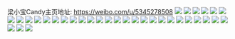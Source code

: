 梁小宝Candy主页地址: https://weibo.com/u/5345278508 
![](https://wx4.sinaimg.cn/mw2000/005PKf7ugy1h97yksabjzj30u0133acz.jpg) 
![](https://wx4.sinaimg.cn/mw2000/005PKf7ugy1h97yks24a4j30u0132q5l.jpg) 
![](https://wx4.sinaimg.cn/mw2000/005PKf7ugy1h90u0lzcf0j30u00yt434.jpg) 
![](https://wx4.sinaimg.cn/mw2000/005PKf7ugy1h8xnfhah5lj30u01407dp.jpg) 
![](https://wx4.sinaimg.cn/mw2000/005PKf7ugy1h8xnfhy9trj30u0140q9m.jpg) 
![](https://wx4.sinaimg.cn/mw2000/005PKf7ugy1h8xnfiyusnj30u01bkaey.jpg) 
![](https://wx4.sinaimg.cn/mw2000/005PKf7ugy1h8pckbbaaoj30u00xnn24.jpg) 
![](https://wx4.sinaimg.cn/mw2000/005PKf7ugy1h6z83lm5xyj30u00wcafl.jpg) 
![](https://wx4.sinaimg.cn/mw2000/005PKf7ugy1gxuxkvfla7j30u014etg5.jpg) 
![](https://wx4.sinaimg.cn/mw2000/005PKf7uly1gvhgks8sdtj61w02exhdv02.jpg) 
![](https://wx4.sinaimg.cn/mw2000/005PKf7uly1gsdd3z3of1j32ao338b2a.jpg) 
![](https://wx4.sinaimg.cn/mw2000/005PKf7uly1gsdd470ym1j33282ao4qq.jpg) 
![](https://wx4.sinaimg.cn/mw2000/005PKf7uly1gsdd37rzukj31uv22kx6q.jpg) 
![](https://wx4.sinaimg.cn/mw2000/005PKf7ugy1grrehokm6aj312q11fh7w.jpg) 
![](https://wx4.sinaimg.cn/mw2000/005PKf7ugy1grrehpw053j319u17vavg.jpg) 
![](https://wx4.sinaimg.cn/mw2000/005PKf7ugy1grrehmih21j611s12naqi02.jpg) 
![](https://wx4.sinaimg.cn/mw2000/005PKf7uly1gpkkkp35wzj31po1xe1ky.jpg) 
![](https://wx4.sinaimg.cn/mw2000/005PKf7uly1gpkkksq3ykj31os1v21ky.jpg) 
![](https://wx4.sinaimg.cn/mw2000/005PKf7uly1gm07t59yxij30zj1bdao2.jpg) 
![](https://wx4.sinaimg.cn/mw2000/005PKf7uly1gk0c0dx2qoj31w02e9x6p.jpg) 
![](https://wx4.sinaimg.cn/mw2000/005PKf7uly1gfd66x5vbvj31w02inhdu.jpg) 
![](https://wx4.sinaimg.cn/mw2000/005PKf7uly1gctczgbn9kj30u013zwnx.jpg) 
![](https://wx4.sinaimg.cn/mw2000/005PKf7uly1g88j0806ldj30uq0lpaes.jpg) 
![](https://wx4.sinaimg.cn/mw2000/005PKf7uly1g88j08fh9uj31400u0gpc.jpg) 
![](https://wx4.sinaimg.cn/mw2000/005PKf7ugy1fwr9ifk61qj31400u00ug.jpg) 
![](https://wx4.sinaimg.cn/mw2000/005PKf7ugy1fwr9ie5whaj32c03404qr.jpg) 
![](https://wx4.sinaimg.cn/mw2000/005PKf7uly1fuihi4b0dxj32c0340he0.jpg) 
![](https://wx4.sinaimg.cn/mw2000/005PKf7uly1fuihg6kfeej30u0140dks.jpg) 
![](https://wx4.sinaimg.cn/mw2000/005PKf7uly1fuihi6tzkqj33402c0kjn.jpg) 
![](https://wx4.sinaimg.cn/mw2000/005PKf7uly1fuihhtjtc1j32ds1sgx6p.jpg) 
![](https://wx4.sinaimg.cn/mw2000/005PKf7uly1ftu1en9t9vj30zk0qowoy.jpg) 
![](https://wx4.sinaimg.cn/mw2000/005PKf7uly1fr9kv1i7gwj33402c04qp.jpg) 
![](https://wx4.sinaimg.cn/mw2000/005PKf7uly1fr9kv3hjlrj33402c0npd.jpg) 
![](https://wx4.sinaimg.cn/mw2000/005PKf7uly1fr9kv5aqhgj33402c0kjl.jpg) 
